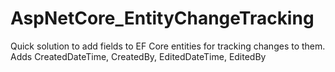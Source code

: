 # AspNetCore_EntityChangeTracking
Quick solution to add fields to EF Core entities for tracking changes to them. Adds CreatedDateTime, CreatedBy, EditedDateTime, EditedBy
